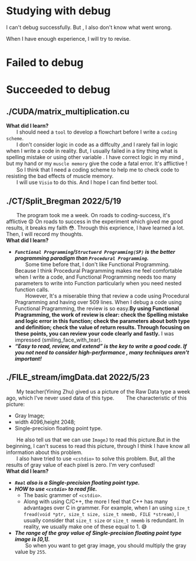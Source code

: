 # Studying with debug
I can't debug successfully. But , I also don't know what went wrong.   

When I have enough experience, I will try to revise.

# Failed to debug

# Succeeded to debug

## ./CUDA/matrix_multiplication.cu 
**What did I learn?**    
&emsp;&emsp;I should need a `tool` to develop a flowchart before I write a `coding scheme`.  
&emsp;&emsp;I don't consider logic in code as a diffculty ,and I rarely fail in logic when I write a code in reality. But, I usually failed in a tiny thing what is spelling mistake or using other variable . I have correct logic in my mind , but my hand or my `muscle memory` give the code a fatal error. It's afflictive !  
&emsp;&emsp;So I think that I need a coding scheme to help me to check code to resisting the bad effects of muscle memory.   
&emsp;&emsp;I will use `Visio` to do this. And I hope I can find better tool.

## ./CT/Split_Bregman 2022/5/19
&emsp;&emsp;The program took me a week. On roads to coding-success, it's afflictive 😟 On roads to success in the experiment which gived me good results, it breaks my faith 😳. Through this exprience, I have learned a lot. Then, I will record my thoughts.  
**What did I learn?**  
* ___`Functional Programming`/`Structuerd Programming(SP)` is the better programming paradigm than `Procedural Programming`.___<br>
&emsp;&emsp;Some time before that, I don't like Functional Programming. Because I think Procedural Pragramming makes me feel comfortable when I write a code, and Functional Programming needs too many parameters to write into Function particularly when you need nested function calls.<br>
&emsp;&emsp;However, It's a miserable thing that review a code using Procedural Pragramming and having over 509 lines. When I debug a code using Functional Pragramming, the review is so easy.**By using Functional Pragramming, the work of review is clear: check the Spelling mistake and logic error in this function; check the parameters about both type and definition; check the value of return results. Through focusing on these points, you can review your code clearly and fastly.** I was impressed (smiling_face_with_tear).  
* ___“Easy to read, review, and extend” is the key to write a good code. If you not need to consider high-performance , many techniques aren't important!___

## ./FILE_stream/imgData.dat 2022/5/23
&emsp;&emsp;My teacher(Yining Zhu) gived us a picture of the Raw Data type a week ago, which I've never used data of this type. 
&emsp;&emsp;The characteristic of  this picture: 
- Gray Image;
- width 4096,height 2048;
- Single-precision floating point type.  

&emsp;&emsp;He also tell us that we can use `ImageJ` to read this picture.But in the beginning, I can't sucess to read this picture, through I think I have know all information about this problem.  
&emsp;&emsp;I also have tried to use `<cstdio>` to solve this problem. But, all the results of gray value of each pixel  is zero. I'm very confused!  
**What did I learn?**  
* ___`Real` also is a Single-precision floating point type.___
* ___HOW to use `<cstdio>` to read file.___  
    - The basic grammer of `<cstdio>`.  
    - Along with using C/C++, the more I feel that C++ has many advantages over C in grammer. For example, when I an using  `size_t fread(void *ptr, size_t size, size_t nmemb, FILE *stream)`, I usually consider that `size_t size` or `size_t nmemb` is redundant. In reality, we usually make one of these equal to 1. 😅  
* ___The range of the gray value of Single-precision floating point type image is [0,1].___  
 &emsp;&emsp;So when you want to get gray image, you should multiply the gray value by `255`.  
 
